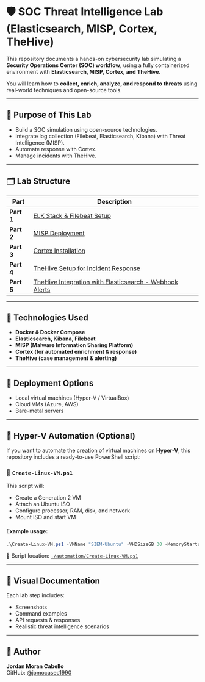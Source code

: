 
# 🛡️ SOC Threat Intelligence Lab (Elasticsearch, MISP, Cortex, TheHive)

This repository documents a hands-on cybersecurity lab simulating a **Security Operations Center (SOC) workflow**, using a fully containerized environment with **Elasticsearch, MISP, Cortex, and TheHive**.

You will learn how to **collect, enrich, analyze, and respond to threats** using real-world techniques and open-source tools.

---

## 🎯 Purpose of This Lab

- Build a SOC simulation using open-source technologies.
- Integrate log collection (Filebeat, Elasticsearch, Kibana) with Threat Intelligence (MISP).
- Automate response with Cortex.
- Manage incidents with TheHive.
  
---

## 🗂️ Lab Structure

| Part | Description |
|-------|-------------|
| **Part 1** | [ELK Stack & Filebeat Setup](./01-elk-filebeat/README.md) 
| **Part 2** | [MISP Deployment](./02-misp-setup/README.md) 
| **Part 3** | [Cortex Installation](./03-cortex-setup/README.md) 
| **Part 4** | [TheHive Setup for Incident Response](./04-TheHive-setup/README.md) 
| **Part 5** | [TheHive Integration with Elasticsearch - Webhook Alerts](./05-TheHiveIntegratioin-ELK/README.md) 

---

## 🧰 Technologies Used

- **Docker & Docker Compose**
- **Elasticsearch, Kibana, Filebeat**
- **MISP (Malware Information Sharing Platform)**
- **Cortex (for automated enrichment & response)**
- **TheHive (case management & alerting)**

---

## 🚀 Deployment Options

- Local virtual machines (Hyper-V / VirtualBox)
- Cloud VMs (Azure, AWS)
- Bare-metal servers

---

## 🧩 Hyper-V Automation (Optional)

If you want to automate the creation of virtual machines on **Hyper-V**, this repository includes a ready-to-use PowerShell script:

### 📄 `Create-Linux-VM.ps1`

This script will:

- Create a Generation 2 VM
- Attach an Ubuntu ISO
- Configure processor, RAM, disk, and network
- Mount ISO and start VM

#### Example usage:

```powershell
.\Create-Linux-VM.ps1 -VMName "SIEM-Ubuntu" -VHDSizeGB 30 -MemoryStartupBytes 4GB -ISOPath "C:\ISOs\ubuntu-22.04.iso"
```

📁 Script location: [`./automation/Create-Linux-VM.ps1`](./automation/Create-Linux-VM.ps1)

---

## 📸 Visual Documentation

Each lab step includes:
- Screenshots
- Command examples
- API requests & responses
- Realistic threat intelligence scenarios

---

## 📝 Author

**Jordan Moran Cabello**  
GitHub: [@jomocasec1990](https://github.com/jomocasec1990)
